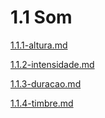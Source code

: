 # 1.1 Som

[1.1.1-altura.md](1.1.1-altura.md "mention")

[1.1.2-intensidade.md](1.1.2-intensidade.md "mention")

[1.1.3-duracao.md](1.1.3-duracao.md "mention")

[1.1.4-timbre.md](1.1.4-timbre.md "mention")

